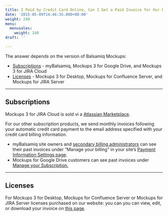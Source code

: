 ```yaml
---
title: I Paid by Credit Card Online, Can I Get a Paid Invoice for Our Records?
date: '2015-05-09T14:46:35.000+00:00'
weight: 240
menu:
  menusales:
    weight: 240
draft: ''

---
```


The answer depends on the version of Balsamiq Mockups:

*   [Subscriptions](#subscriptions) - myBalsamiq, Mockups 3 for Google Drive, and Mockups 3 for JIRA Cloud
*   [Licenses](#licenses) - Mockups 3 for Desktop, Mockups for Confluence Server, and Mockups for JIRA Server

* * *

## Subscriptions

Mockups 3 for JIRA Cloud is sold vi a [Atlassian Marketplace](/sales/marketplace/).

For our other subscription products, we send monthly invoices following your automatic credit card payment to the email address specified with your credit card billing information.

*   myBalsamiq site owners and [secondary billing administrators](https://docs.balsamiq.com/mybalsamiq/sitesettings/#4-designating-a-secondary-billing-administrator) can see their past invoices under ”Manage your billing” in your site’s [Payment Information Settings page](/sales/mybsubscriptions/#finding-past-invoices).
*   Mockups for Google Drive customers can see past invoices under [Manage your Subscription.](/sales/gdrivesubscription/#finding-past-invoices)

* * *

## Licenses

For Mockups 3 for Desktop, Mockups for Confluence Server or Mockups for JIRA Server licenses purchased on our website: you can you can view, edit, or download your invoice on [this page](https://balsamiq.com/buy/invoice).